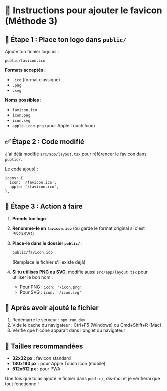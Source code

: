 # 📝 Instructions pour ajouter le favicon (Méthode 3)

## 🎯 Étape 1 : Place ton logo dans `public/`

Ajoute ton fichier logo ici :
```
public/favicon.ico
```

**Formats acceptés :**
- `.ico` (format classique)
- `.png` 
- `.svg`

**Noms possibles :**
- `favicon.ico`
- `icon.png`
- `icon.svg`
- `apple-icon.png` (pour Apple Touch Icon)

## ✅ Étape 2 : Code modifié

J'ai déjà modifié `src/app/layout.tsx` pour référencer le favicon dans `public/`.

Le code ajouté :
```tsx
icons: {
  icon: '/favicon.ico',
  apple: '/favicon.ico',
},
```

## 🚀 Étape 3 : Action à faire

1. **Prends ton logo**
2. **Renomme-le en `favicon.ico`** (ou garde le format original si c'est PNG/SVG)
3. **Place-le dans le dossier `public/`** :
   ```
   public/favicon.ico
   ```
   (Remplace le fichier s'il existe déjà)

4. **Si tu utilises PNG ou SVG**, modifie aussi `src/app/layout.tsx` pour utiliser le bon nom :
   - Pour PNG : `icon: '/icon.png'`
   - Pour SVG : `icon: '/icon.svg'`

## 🔄 Après avoir ajouté le fichier

1. Redémarre le serveur : `npm run dev`
2. Vide le cache du navigateur : Ctrl+F5 (Windows) ou Cmd+Shift+R (Mac)
3. Vérifie que l'icône apparaît dans l'onglet du navigateur

## 📐 Tailles recommandées

- **32x32 px** : favicon standard
- **180x180 px** : pour Apple Touch Icon (mobile)
- **512x512 px** : pour PWA

Une fois que tu as ajouté le fichier dans `public/`, dis-moi et je vérifierai que tout fonctionne !


